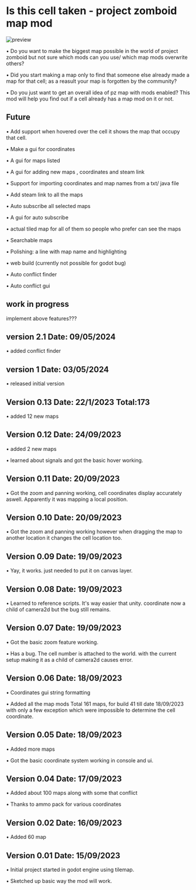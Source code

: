 # Is this cell taken - project zomboid map mod


![preview](https://github.com/RakibRyan/is_this_cell_taken__project_zomboid_map_mod/assets/85598032/4913896f-2934-4a41-aa9b-c2b481b3ae33)



• Do you want to make the biggest map possible in the world of project zomboid but not sure which mods can you use/ which map mods overwrite others?

• Did you start making a map only to find that someone else already made a map for that cell; as a reasult your map is forgotten by the community?

• Do you just want to get an overall idea of pz map with mods enabled?
This mod will help you find out if a cell already has a map mod on it or not.




## Future

• Add support when hovered over the cell it shows the map that occupy that cell.

• Make a gui for coordinates

• A gui for maps listed

• A gui for adding new maps , coordinates and steam link

• Support for importing coordinates and map names from a txt/ java file

• Add steam link to all the maps

• Auto subscribe all selected maps

• A gui for auto subscribe

• actual tiled map for all of them so people who prefer can see the maps

• Searchable maps

• Polishing: a line with map name and highlighting

• web build (currently not possible for godot bug)

• Auto conflict finder

• Auto conflict gui


## work in progress

implement above features???


## version 2.1 Date: 09/05/2024

• added conflict finder

## version 1 Date: 03/05/2024

• released initial version

## Version 0.13 Date: 22/1/2023 Total:173

• added 12 new maps 

## Version 0.12 Date: 24/09/2023

• added 2 new maps 

• learned about signals and got the basic hover working.

## Version 0.11 Date: 20/09/2023

• Got the zoom and panning working, cell coordinates display accurately aswell. Apparently it was mapping a local position. 

## Version 0.10 Date: 20/09/2023
 
• Got the zoom and panning working however when dragging the map to another location it changes the cell location too.

## Version 0.09 Date: 19/09/2023 

• Yay, it works. just needed to put it on canvas layer.

## Version 0.08 Date: 19/09/2023 

• Learned to reference scripts. It's way easier that unity. coordinate now a child of camera2d but the bug still remains. 

## Version 0.07 Date: 19/09/2023 

• Got the basic zoom feature working.  

• Has a bug. The cell number is attached to the world. with the current setup making it as a child of camera2d causes error.

## Version 0.06 Date: 18/09/2023 

• Coordinates gui string formatting

• Added all the map mods Total 161 maps, for build 41 till date 18/09/2023 with only a few exception which were impossible to determine the cell coordinate.


## Version 0.05 Date: 18/09/2023

• Added more maps

• Got the basic coordinate system working in console and ui.

## Version 0.04 Date: 17/09/2023

• Added about 100 maps along with some that conflict

• Thanks to ammo pack for various coordinates

## Version 0.02 Date: 16/09/2023

• Added 60 map 


## Version 0.01 Date: 15/09/2023

• Initial project started in godot engine using tilemap.

• Sketched up basic way the mod will work.
